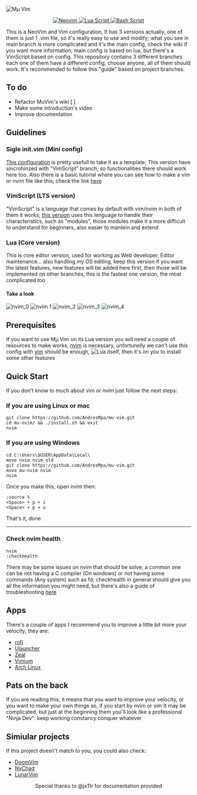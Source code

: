 ![Mμ Vim](./.examples/muVim.png)

<div align="center">
  <p>
    <a href="https://github.com/AndresMpa/mu-nvim">
      <img
        src="https://img.shields.io/badge/-neovim-darkblue?style=for-the-badge&logo=neovim"
        alt="Neovim"
      />
    </a>
    <a href="https://github.com/AndresMpa/mu-nvim">
      <img
        src="https://img.shields.io/badge/-lua-purple?style=for-the-badge&logo=lua"
        alt="Lua Script"
      />
    </a>
    <a href="https://github.com/AndresMpa/mu-nvim">
      <img
        src="https://img.shields.io/badge/-bash-black?style=for-the-badge&logo=GNU%20Bash"
        alt="Bash Script"
      />
    </a>
  </p>
</div>

This is a NeoVim and Vim configuration, It has 3 versions actually, one of them is
just 1 .vim file, so it's really easy to use and modify; what you see in main branch
is more complicated and it's the main config, check the wiki if you want more information;
main config is based on lua, but there's a VimScript based on config. This repository
contains 3 different branches each one of them have a different config, choose anyone,
all of them should work. It's recommended to follow this "guide" based on project branches.

## To do

- Refactor MuVim's wiki [ ]
- Make some introduction's video
- Improve documentation

## Guidelines

### Sigle init.vim (Mini config)

[This configuration](https://github.com/AndresMpa/nvim-configuration/tree/singleFile)
is pretty usefull to take it as a template; This version have sincrohinzed with
"VimScript" branch, so functionalities there should work here too. Also
there is a basic tutorial where you can see how to make a vim or nvim file like this,
check the link [here](https://andresmpa.github.io/mu-vim/)

### VimScript (LTS version)

"VimScript" is a language that comes by default with vim/nvim in both of them it works;
[this version](https://github.com/AndresMpa/mu-vim/tree/vimscript) uses this
lenguage to handle their characteristics, such as "modules", those modules make it a more
difficult to understand for beginners, also easier to mantein and extend

### Lua (Core version)

This is core editor version, used for working as Web developer, Editor maintenance... also
handling my OS editing, keep this version if you want the latest features, new features
will be added here first, then those will be implemented on other branches, this is the
fastest one version, the most complicated too

#### Take a look

![nvim_0](./.examples/nvim_0.png)
![nvim 1](./.examples/nvim_1.png)
![nvim_2](./.examples/nvim_2.png)
![nvim_3](./.examples/nvim_3.png)
![nvim_4](./.examples/nvim_4.png)

## Prerequisites

If you want to use Μμ Vim on its Lua version you will need a couple of resources to make works,
[nvim](https://github.com/neovim/neovim/wiki/Installing-Neovim) is necessary, unfortunelly we can't
use this config with [vim](https://www.vim.org/download.php) should be enough,
![Lua itself](https://www.tecmint.com/install-lua-in-centos-ubuntu-linux/), then it's on you
to install some other features

## Quick Start

If you don't know to much about vim or nvim just follow the next steps:

### If you are using Linux or mac

```
git clone https://github.com/AndresMpa/mu-vim.git
cd mu-nvim/ && ./install.sh && exit
nvim
```

### If you are using Windows

```
cd C:\Users\$USER\AppData\Local\
move nvim nvim_old
git clone https://github.com/AndresMpa/mu-vim.git
move mu-nvim nvim
nvim
```

Once you make this, open nvim then:

```
:source %
<Space> + p + i
<Space> + p + u
```

That's it, done

---

### Check nvim health

```
nvim
:checkhealth
```

There may be some issues on nvim that should be solve, a common one can be not having a C compiler
(On windows) or not having some commands (Any system) such as fd; checkhealth in general should
give you all the information you might need, but there's also a guide of troubleshooting
[here](https://github.com/AndresMpa/mu-vim/wiki/General-dependencies)

## Apps

There's a couple of apps I recommend you to improve a little bit more your velocity, they are:

- [rofi](https://github.com/davatorium/rofi)
- [Ulauncher](https://ulauncher.io/)
- [Zeal](https://zealdocs.org/)
- [Vimium](https://addons.mozilla.org/es/firefox/addon/vimium-ff/?utm_source=addons.mozilla.org&utm_medium=referral&utm_content=search)
- [Arch Linux](https://github.com/AndresMpa/dotfiles)

## Pats on the back

If you are reading this, it means that you want to improve your velocity, or you want to make
your own things so, if you start by nvim or vim It may be complicated, but just at the beginning
them you'll look like a professional "Ninja Dev": keep working constancy conquer whatever

## Simiular projects

If this project doesn't match to you, you could also check:

- [DoomVim](https://github.com/NTBBloodbath/doom-nvim)
- [NvChad](https://github.com/NvChad/NvChad)
- [LunarVim](https://github.com/LunarVim/LunarVim)

<div align="center">
  <p>
    Special thanks to @jx11r for documentation provided
  </p>
</div>
